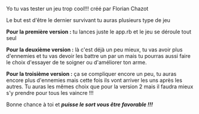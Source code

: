 Yo tu vas tester un jeu trop cool!!! créé par Florian Chazot

Le but est d'être le dernier survivant tu auras plusieurs type de jeu

__**Pour la première version :**__
  tu lances juste le app.rb et le jeu se déroule tout seul

__**Pour la deuxième version :**__
  là c'est déjà un peu mieux, tu vas avoir plus d'ennemies et tu vas devoir les
battre un par un mais tu pourras aussi faire le choix d'essayer de te soigner ou
d'améliorer ton arme.

__**Pour la troisième version :**__
  ça se compliquer encore un peu, tu auras encore plus d'ennemies mais cette
fois ils vont arriver les uns après les autres. Tu auras les mêmes choix que
pour la version 2 mais il faudra mieux s'y prendre pour tous les vaincre !!!

Bonne chance à toi et ***puisse le sort vous être favorable !!!***

